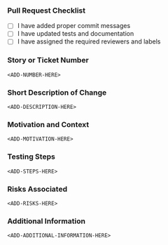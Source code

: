
### Pull Request Checklist
- [ ] I have added proper commit messages
- [ ] I have updated tests and documentation
- [ ] I have assigned the required reviewers and labels

### Story or Ticket Number
<!-- Please add story or ticket number -->
```
<ADD-NUMBER-HERE>
```

### Short Description of Change
<!-- Please provide information regarding the change -->
```
<ADD-DESCRIPTION-HERE>
```

### Motivation and Context
<!-- Please provide why this change was required -->
```
<ADD-MOTIVATION-HERE>
```

### Testing Steps
<!-- Please provide steps to test (manual/automation) to verify the change -->
```
<ADD-STEPS-HERE>
```

### Risks Associated
<!-- Please provide any risks being introduced through this change -->
```
<ADD-RISKS-HERE>
```

### Additional Information
<!-- Please provide any additional information or screenshot -->
```
<ADD-ADDITIONAL-INFORMATION-HERE>
```
